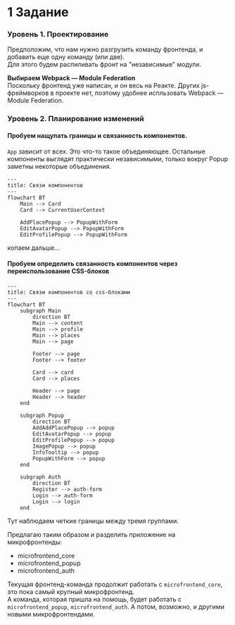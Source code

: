 # 1 Задание

### Уровень 1. Проектирование

Предположим, что нам нужно разгрузить команду фронтенда, и добавить еще одну команду (или две).  
Для этого будем распиливать фронт на "независимые" модули.  

**Выбираем Webpack — Module Federation**  
Поскольку фронтенд уже написан, и он весь на Реакте.
Других js-фреймворков в проекте нет, поэтому удобнее испльзовать Webpack — Module Federation.


### Уровень 2. Планирование изменений

#### Пробуем нащупать границы и связанность компонентов.  
`App` зависит от всех. Это что-то такое объединяющее.
Остальные компоненты выглядят практически независимыми, только вокруг Popup заметны некоторые объединения.
```mermaid
---
title: Связи компонентов
---
flowchart BT
    Main --> Card
    Card --> CurrentUserContext
    
    AddPlacePopup --> PopupWithForm
    EditAvatarPopup --> PopupWithForm
    EditProfilePopup --> PopupWithForm
```
копаем дальше...

#### Пробуем определить связанность компонентов через переиспользование CSS-блоков 

```mermaid
---
title: Связи компонентов со css-блоками
---
flowchart BT
    subgraph Main 
        direction BT
        Main --> content
        Main --> profile
        Main --> places
        Main --> page

        Footer --> page
        Footer --> footer
        
        Card --> card
        Card --> places
        
        Header --> page
        Header --> header
    end

    subgraph Popup 
        direction BT
        AddAddPlacePopup --> popup
        EditAvatarPopup --> popup
        EditProfilePopup --> popup
        ImagePopup --> popup
        InfoTooltip --> popup
        PopupWithForm --> popup
    end
    
    subgraph Auth 
        direction BT
        Register --> auth-form
        Login --> auth-form
        Login --> login
    end
```
Тут наблюдаем четкие границы между тремя группами.

Предлагаю таким образом и разделить приложение на микрофронтенды:
- microfrontend_core
- microfrontend_popup
- microfrontend_auth

Текущая фронтенд-команда продолжит работать с `microfrontend_core`, это пока самый крупный микрофронтенд.  
А команда, которая пришла на помощь, будет работать с `microfrontend_popup`, `microfrontend_auth`. 
А потом, возможно, и другими новыми микрофронтендами.

